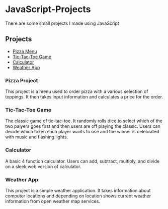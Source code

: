 # JavaScript-Projects

There are some small projects I made using JavaScript

## Projects
- [Pizza Menu](https://github.com/nsokolowska/JavaScript-Projects/tree/main/Pizza_Project)
- [Tic-Tac-Toe Game](https://github.com/nsokolowska/JavaScript-Projects/tree/main/TicTacToe)
- [Calculator](https://github.com/nsokolowska/JavaScript-Projects/tree/main/Calculator)
- [Weather App](https://github.com/nsokolowska/JavaScript-Projects/tree/main/Weather%20App)

### Pizza Project
This project is a menu used to order pizza with a various selection of toppings. It then takes input information and calculates a price for the order.

### Tic-Tac-Toe Game
The classic game of tic-tac-toe. It randomly rolls dice to select which of the two palyers goes first and then users are off playing the classic. Users can decide which token each player wants to use and the winner is celebrated with music and flashing lights.

### Calculator
A basic 4 function calculator. Users can add, subtract, multiply, and divide on a sleek web version of calculator.

### Weather App
This project is a simple weather application. It takes information about computer locations and depending on location shows current weather information from open weather map services. 
